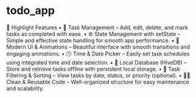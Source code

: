 # todo_app  
🚀 Highlight Features
•	📝 Task Management – Add, edit, delete, and mark tasks as completed with ease.
•	⚙️ State Management with setState – Simple and effective state handling for smooth app performance.
•	🎨 Modern UI & Animations – Beautiful interface with smooth transitions and engaging animations.
•	🕒 Time & Date Picker – Easily set task schedules using integrated time and date selection.
•	💾 Local Database (HiveDB) – Store and retrieve tasks offline with persistent local storage.
•	🔎 Task Filtering & Sorting – View tasks by date, status, or priority (optional).
•	🧑‍💻 Clean & Reusable Code – Well-organized structure for easy maintenance and scalability.
